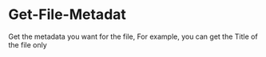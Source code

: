 # Get-File-Metadat
Get the metadata you want for the file,  For example, you can get the Title of the file only 
